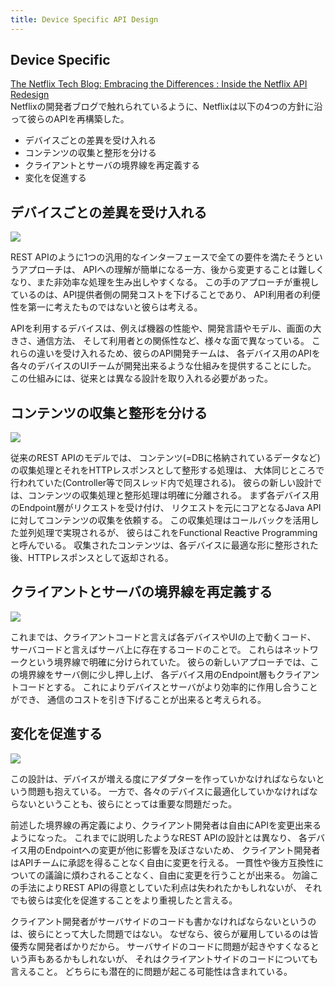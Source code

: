 ```yaml
---
title: Device Specific API Design
---
```


## Device Specific
[The Netflix Tech Blog: Embracing the Differences : Inside the Netflix API Redesign](
http://techblog.netflix.com/2012/07/embracing-differences-inside-netflix.html)  
Netflixの開発者ブログで触れられているように、Netflixは以下の4つの方針に沿って彼らのAPIを再構築した。

* デバイスごとの差異を受け入れる
* コンテンツの収集と整形を分ける
* クライアントとサーバの境界線を再定義する
* 変化を促進する

## デバイスごとの差異を受け入れる
![](http://3.bp.blogspot.com/-ljYR5yd04BY/T_TZ47FlnxI/AAAAAAAAADg/zGitjj4iLCQ/s400/Slide01.jpg)

REST APIのように1つの汎用的なインターフェースで全ての要件を満たそうというアプローチは、
APIへの理解が簡単になる一方、後から変更することは難しくなり、また非効率な処理を生み出しやすくなる。
この手のアプローチが重視しているのは、API提供者側の開発コストを下げることであり、
API利用者の利便性を第一に考えたものではないと彼らは考える。

APIを利用するデバイスは、例えば機器の性能や、開発言語やモデル、画面の大きさ、通信方法、
そして利用者との関係性など、様々な面で異なっている。
これらの違いを受け入れるため、彼らのAPI開発チームは、
各デバイス用のAPIを各々のデバイスのUIチームが開発出来るような仕組みを提供することにした。
この仕組みには、従来とは異なる設計を取り入れる必要があった。

## コンテンツの収集と整形を分ける
![](http://4.bp.blogspot.com/-wURrBdAsWAA/T_TaEUwk2XI/AAAAAAAAADs/Cx5foKZlYVU/s400/Slide02.jpg)

従来のREST APIのモデルでは、
コンテンツ(=DBに格納されているデータなど)の収集処理とそれをHTTPレスポンスとして整形する処理は、
大体同じところで行われていた(Controller等で同スレッド内で処理される)。
彼らの新しい設計では、コンテンツの収集処理と整形処理は明確に分離される。
まず各デバイス用のEndpoint層がリクエストを受け付け、
リクエストを元にコアとなるJava APIに対してコンテンツの収集を依頼する。
この収集処理はコールバックを活用した並列処理で実現されるが、
彼らはこれをFunctional Reactive Programmingと呼んでいる。
収集されたコンテンツは、各デバイスに最適な形に整形された後、HTTPレスポンスとして返却される。

## クライアントとサーバの境界線を再定義する
![](http://3.bp.blogspot.com/-pMlXH0bvPSA/T_TadvNKq6I/AAAAAAAAAD4/tewK35vIEtU/s400/Slide03.jpg)

これまでは、クライアントコードと言えば各デバイスやUIの上で動くコード、
サーバコードと言えばサーバ上に存在するコードのことで。
これらはネットワークという境界線で明確に分けられていた。
彼らの新しいアプローチでは、この境界線をサーバ側に少し押し上げ、
各デバイス用のEndpoint層もクライアントコードとする。
これによりデバイスとサーバがより効率的に作用し合うことができ、
通信のコストを引き下げることが出来ると考えられる。

## 変化を促進する
![](http://3.bp.blogspot.com/-ISPfN3AVxQA/T_Tai9NJReI/AAAAAAAAAEE/qQDFuxiIlWM/s400/Slide04.jpg)

この設計は、デバイスが増える度にアダプターを作っていかなければならないという問題も抱えている。
一方で、各々のデバイスに最適化していかなければならないということも、彼らにとっては重要な問題だった。

前述した境界線の再定義により、クライアント開発者は自由にAPIを変更出来るようになった。
これまでに説明したようなREST APIの設計とは異なり、
各デバイス用のEndpointへの変更が他に影響を及ぼさないため、
クライアント開発者はAPIチームに承認を得ることなく自由に変更を行える。
一貫性や後方互換性についての議論に煩わされることなく、自由に変更を行うことが出来る。
勿論この手法によりREST APIの得意としていた利点は失われたかもしれないが、
それでも彼らは変化を促進することをより重視したと言える。

クライアント開発者がサーバサイドのコードも書かなければならないというのは、彼らにとって大した問題ではない。
なぜなら、彼らが雇用しているのは皆優秀な開発者ばかりだから。
サーバサイドのコードに問題が起きやすくなるという声もあるかもしれないが、
それはクライアントサイドのコードについても言えること。
どちらにも潜在的に問題が起こる可能性は含まれている。
